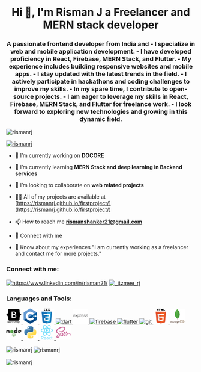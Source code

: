 <h1 align="center">Hi 👋, I'm Risman J a Freelancer and MERN stack developer</h1>
<h3 align="center">A passionate frontend developer from India and - I specialize in web and mobile application development. - I have developed proficiency in React, Firebase, MERN Stack, and Flutter. - My experience includes building responsive websites and mobile apps. - I stay updated with the latest trends in the field. - I actively participate in hackathons and coding challenges to improve my skills. - In my spare time, I contribute to open-source projects. - I am eager to leverage my skills in React, Firebase, MERN Stack, and Flutter for freelance work. - I look forward to exploring new technologies and growing in this dynamic field.</h3>

<p align="left"> <img src="https://komarev.com/ghpvc/?username=rismanrj&label=Profile%20views&color=0e75b6&style=flat" alt="rismanrj" /> </p>

<p align="left"> <a href="https://github.com/ryo-ma/github-profile-trophy"><img src="https://github-profile-trophy.vercel.app/?username=rismanrj" alt="rismanrj" /></a> </p>

- 🔭 I’m currently working on **DOCORE**

- 🌱 I’m currently learning **MERN Stack and deep learning in Backend services**

- 👯 I’m looking to collaborate on **web related projects**

- 👨‍💻 All of my projects are available at [https://rismanrj.github.io/firstproject/](https://rismanrj.github.io/firstproject/)

- 📫 How to reach me **rismanshanker21@gmail.com**

- 🤝 Connect with me

- 📄 Know about my experiences "I am currently working as a freelancer and contact me for more projects."
<h3 align="left">Connect with me:</h3>
<p align="left">
<a href="https://www.linkedin.com/in/risman21/" target="blank"><img align="center" src="https://th.bing.com/th?id=OIP.6uTQ7mOjYOD2sNKxUdnaNAHaHa&w=250&h=250&c=8&rs=1&qlt=90&o=6&dpr=1.3&pid=3.1&rm=2" alt="https://www.linkedin.com/in/risman21/" height="30" width="40" /></a>
<a href="https://instagram.com/_itzmee_rj" target="blank"><img align="center" src="https://th.bing.com/th/id/OIP.B2jAIMD6FXO4S_32ZdNBtwAAAA?rs=1&pid=ImgDetMain" alt="_itzmee_rj" height="30" width="40" /></a>
</p>


<h3 align="left">Languages and Tools:</h3>
<p align="left"> <a href="https://getbootstrap.com" target="_blank" rel="noreferrer"> <img src="https://raw.githubusercontent.com/devicons/devicon/master/icons/bootstrap/bootstrap-plain-wordmark.svg" alt="bootstrap" width="40" height="40"/> </a> <a href="https://www.w3schools.com/cpp/" target="_blank" rel="noreferrer"> <img src="https://raw.githubusercontent.com/devicons/devicon/master/icons/cplusplus/cplusplus-original.svg" alt="cplusplus" width="40" height="40"/> </a> <a href="https://www.w3schools.com/css/" target="_blank" rel="noreferrer"> <img src="https://raw.githubusercontent.com/devicons/devicon/master/icons/css3/css3-original-wordmark.svg" alt="css3" width="40" height="40"/> </a> <a href="https://dart.dev" target="_blank" rel="noreferrer"> <img src="https://www.vectorlogo.zone/logos/dartlang/dartlang-icon.svg" alt="dart" width="40" height="40"/> </a> <a href="https://expressjs.com" target="_blank" rel="noreferrer"> <img src="https://raw.githubusercontent.com/devicons/devicon/master/icons/express/express-original-wordmark.svg" alt="express" width="40" height="40"/> </a> <a href="https://firebase.google.com/" target="_blank" rel="noreferrer"> <img src="https://www.vectorlogo.zone/logos/firebase/firebase-icon.svg" alt="firebase" width="40" height="40"/> </a> <a href="https://flutter.dev" target="_blank" rel="noreferrer"> <img src="https://www.vectorlogo.zone/logos/flutterio/flutterio-icon.svg" alt="flutter" width="40" height="40"/> </a> <a href="https://git-scm.com/" target="_blank" rel="noreferrer"> <img src="https://www.vectorlogo.zone/logos/git-scm/git-scm-icon.svg" alt="git" width="40" height="40"/> </a> <a href="https://www.w3.org/html/" target="_blank" rel="noreferrer"> <img src="https://raw.githubusercontent.com/devicons/devicon/master/icons/html5/html5-original-wordmark.svg" alt="html5" width="40" height="40"/> </a> <a href="https://www.mongodb.com/" target="_blank" rel="noreferrer"> <img src="https://raw.githubusercontent.com/devicons/devicon/master/icons/mongodb/mongodb-original-wordmark.svg" alt="mongodb" width="40" height="40"/> </a> <a href="https://nodejs.org" target="_blank" rel="noreferrer"> <img src="https://raw.githubusercontent.com/devicons/devicon/master/icons/nodejs/nodejs-original-wordmark.svg" alt="nodejs" width="40" height="40"/> </a> <a href="https://www.python.org" target="_blank" rel="noreferrer"> <img src="https://raw.githubusercontent.com/devicons/devicon/master/icons/python/python-original.svg" alt="python" width="40" height="40"/> </a> <a href="https://reactjs.org/" target="_blank" rel="noreferrer"> <img src="https://raw.githubusercontent.com/devicons/devicon/master/icons/react/react-original-wordmark.svg" alt="react" width="40" height="40"/> </a> <a href="https://sass-lang.com" target="_blank" rel="noreferrer"> <img src="https://raw.githubusercontent.com/devicons/devicon/master/icons/sass/sass-original.svg" alt="sass" width="40" height="40"/> </a> </p>

<p><img align="left" src="https://github-readme-stats.vercel.app/api/top-langs?username=rismanrj&show_icons=true&locale=en&layout=compact" alt="rismanrj" /></p>

<p>&nbsp;<img align="center" src="https://github-readme-stats.vercel.app/api?username=rismanrj&show_icons=true&locale=en" alt="rismanrj" /></p>

<p><img align="center" src="https://github-readme-streak-stats.herokuapp.com/?user=rismanrj&" alt="rismanrj" /></p>
